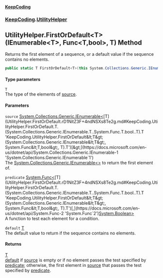 #### [KeepCoding](index.md 'index')
### [KeepCoding](KeepCoding.md 'KeepCoding').[UtilityHelper](UtilityHelper.md 'KeepCoding.UtilityHelper')
## UtilityHelper.FirstOrDefault&lt;T&gt;(IEnumerable&lt;T&gt;, Func&lt;T,bool&gt;, T) Method
Returns the first element of a sequence, or a default value if the sequence contains no elements.
```csharp
public static T FirstOrDefault<T>(this System.Collections.Generic.IEnumerable<T> source, System.Func<T,bool> predicate, T @default);
```
#### Type parameters
<a name='KeepCoding.UtilityHelper.FirstOrDefault.T.(System.Collections.Generic.IEnumerable.T..System.Func.T.bool..T).T'></a>
`T`  
The type of the elements of [source](UtilityHelper.FirstOrDefault.rD1NitZ3F+4ndNSXs8Te2g.md#KeepCoding.UtilityHelper.FirstOrDefault.T.(System.Collections.Generic.IEnumerable.T..System.Func.T.bool..T).source 'KeepCoding.UtilityHelper.FirstOrDefault&lt;T&gt;(System.Collections.Generic.IEnumerable&lt;T&gt;, System.Func&lt;T,bool&gt;, T).source').
  
#### Parameters
<a name='KeepCoding.UtilityHelper.FirstOrDefault.T.(System.Collections.Generic.IEnumerable.T..System.Func.T.bool..T).source'></a>
`source` [System.Collections.Generic.IEnumerable&lt;](https://docs.microsoft.com/en-us/dotnet/api/System.Collections.Generic.IEnumerable-1 'System.Collections.Generic.IEnumerable`1')[T](UtilityHelper.FirstOrDefault.rD1NitZ3F+4ndNSXs8Te2g.md#KeepCoding.UtilityHelper.FirstOrDefault.T.(System.Collections.Generic.IEnumerable.T..System.Func.T.bool..T).T 'KeepCoding.UtilityHelper.FirstOrDefault&lt;T&gt;(System.Collections.Generic.IEnumerable&lt;T&gt;, System.Func&lt;T,bool&gt;, T).T')[&gt;](https://docs.microsoft.com/en-us/dotnet/api/System.Collections.Generic.IEnumerable-1 'System.Collections.Generic.IEnumerable`1')  
The [System.Collections.Generic.IEnumerable&lt;&gt;](https://docs.microsoft.com/en-us/dotnet/api/System.Collections.Generic.IEnumerable-1 'System.Collections.Generic.IEnumerable`1') to return the first element of.
  
<a name='KeepCoding.UtilityHelper.FirstOrDefault.T.(System.Collections.Generic.IEnumerable.T..System.Func.T.bool..T).predicate'></a>
`predicate` [System.Func&lt;](https://docs.microsoft.com/en-us/dotnet/api/System.Func-2 'System.Func`2')[T](UtilityHelper.FirstOrDefault.rD1NitZ3F+4ndNSXs8Te2g.md#KeepCoding.UtilityHelper.FirstOrDefault.T.(System.Collections.Generic.IEnumerable.T..System.Func.T.bool..T).T 'KeepCoding.UtilityHelper.FirstOrDefault&lt;T&gt;(System.Collections.Generic.IEnumerable&lt;T&gt;, System.Func&lt;T,bool&gt;, T).T')[,](https://docs.microsoft.com/en-us/dotnet/api/System.Func-2 'System.Func`2')[System.Boolean](https://docs.microsoft.com/en-us/dotnet/api/System.Boolean 'System.Boolean')[&gt;](https://docs.microsoft.com/en-us/dotnet/api/System.Func-2 'System.Func`2')  
A function to test each element for a condition.
  
<a name='KeepCoding.UtilityHelper.FirstOrDefault.T.(System.Collections.Generic.IEnumerable.T..System.Func.T.bool..T).default'></a>
`default` [T](UtilityHelper.FirstOrDefault.rD1NitZ3F+4ndNSXs8Te2g.md#KeepCoding.UtilityHelper.FirstOrDefault.T.(System.Collections.Generic.IEnumerable.T..System.Func.T.bool..T).T 'KeepCoding.UtilityHelper.FirstOrDefault&lt;T&gt;(System.Collections.Generic.IEnumerable&lt;T&gt;, System.Func&lt;T,bool&gt;, T).T')  
The default value to return if the sequence contains no elements.
  
#### Returns
[T](UtilityHelper.FirstOrDefault.rD1NitZ3F+4ndNSXs8Te2g.md#KeepCoding.UtilityHelper.FirstOrDefault.T.(System.Collections.Generic.IEnumerable.T..System.Func.T.bool..T).T 'KeepCoding.UtilityHelper.FirstOrDefault&lt;T&gt;(System.Collections.Generic.IEnumerable&lt;T&gt;, System.Func&lt;T,bool&gt;, T).T')  
[default](UtilityHelper.FirstOrDefault.rD1NitZ3F+4ndNSXs8Te2g.md#KeepCoding.UtilityHelper.FirstOrDefault.T.(System.Collections.Generic.IEnumerable.T..System.Func.T.bool..T).default 'KeepCoding.UtilityHelper.FirstOrDefault&lt;T&gt;(System.Collections.Generic.IEnumerable&lt;T&gt;, System.Func&lt;T,bool&gt;, T).default') if [source](UtilityHelper.FirstOrDefault.rD1NitZ3F+4ndNSXs8Te2g.md#KeepCoding.UtilityHelper.FirstOrDefault.T.(System.Collections.Generic.IEnumerable.T..System.Func.T.bool..T).source 'KeepCoding.UtilityHelper.FirstOrDefault&lt;T&gt;(System.Collections.Generic.IEnumerable&lt;T&gt;, System.Func&lt;T,bool&gt;, T).source') is empty or if no element passes the test specified by  
                [predicate](UtilityHelper.FirstOrDefault.rD1NitZ3F+4ndNSXs8Te2g.md#KeepCoding.UtilityHelper.FirstOrDefault.T.(System.Collections.Generic.IEnumerable.T..System.Func.T.bool..T).predicate 'KeepCoding.UtilityHelper.FirstOrDefault&lt;T&gt;(System.Collections.Generic.IEnumerable&lt;T&gt;, System.Func&lt;T,bool&gt;, T).predicate'); otherwise, the first element in [source](UtilityHelper.FirstOrDefault.rD1NitZ3F+4ndNSXs8Te2g.md#KeepCoding.UtilityHelper.FirstOrDefault.T.(System.Collections.Generic.IEnumerable.T..System.Func.T.bool..T).source 'KeepCoding.UtilityHelper.FirstOrDefault&lt;T&gt;(System.Collections.Generic.IEnumerable&lt;T&gt;, System.Func&lt;T,bool&gt;, T).source') that passes the test  
                specified by [predicate](UtilityHelper.FirstOrDefault.rD1NitZ3F+4ndNSXs8Te2g.md#KeepCoding.UtilityHelper.FirstOrDefault.T.(System.Collections.Generic.IEnumerable.T..System.Func.T.bool..T).predicate 'KeepCoding.UtilityHelper.FirstOrDefault&lt;T&gt;(System.Collections.Generic.IEnumerable&lt;T&gt;, System.Func&lt;T,bool&gt;, T).predicate').
